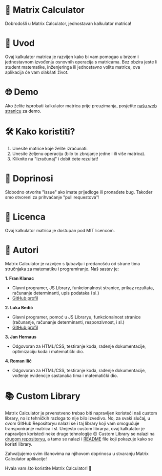 # 🧮 Matrix Calculator
Dobrodošli u Matrix Calculator, jednostavan kalkulator matrica!

# 🚀 Uvod
Ovaj kalkulator matrica je razvijen kako bi vam pomogao u brzom i jednostavnom izvođenju osnovnih operacija s matricama. Bez obzira jeste li student matematike, inženjeringa ili jednostavno volite matrice, ova aplikacija će vam olakšati život.

# 🌐 Demo
Ako želite isprobati kalkulator matrica prije preuzimanja, posjetite [našu web stranicu](https://kalkulatormatrica.github.io/) za demo.

# 🛠️ Kako koristiti?
1. Unesite matrice koje želite izračunati.
2. Unesite željenu operaciju (bilo to zbrajanje jedne i ili više matrica).
3. Kliknite na "Izračunaj" i dobit ćete rezultat!

# 🤝 Doprinosi
Slobodno otvorite "issue" ako imate prijedloge ili pronađete bug. Također smo otvoreni za prihvaćanje "pull requestova"!

# 📄 Licenca
Ovaj kalkulator matrica je dostupan pod MIT licencom.

# 👥 Autori
Matrix Calculator je razvijen s ljubavlju i predanošću od strane tima stručnjaka za matematiku i programiranje. Naš sastav je:

**1. Fran Klanac**
- Glavni programer, JS Library, funkcionalnost stranice, prikaz rezultata, računanje determinanti, upis podataka i sl.)
- [GitHub profil](https://github.com/Klanac)

**2. Luka Bedić**
- Glavni programer, pomoć u JS Libraryu, funkcionalnost stranice (računanje, računanje determinanti, responzivnost, i sl.)
- [GitHub profil](https://github.com/KOMKO190)

**3. Jan Hernaus**
- Odgovoran za HTML/CSS, testiranje koda, rađenje dokumentacije, optimizaciju koda i matematički dio.

**4. Roman Ilić**
- Odgovoran za HTML/CSS, testiranje koda, rađenje dokumentacije, vođenje evidencije sastanaka tima i matematički dio.

# 📚 Custom Library
Matrix Calculator je prvenstveno trebao biti napravljen koristeći naš custom library, no iz tehničkih razloga to nije bilo izvedivo. No, za svaki slučaj, u ovom GitHub Repositoryu nalazi se i taj library koji vam omogućuje transponiranje matrica i sl.
Umjesto custom librarya, ovaj kalkulator je napravljen koristeći neke druge tehnologije 😊
Custom Library se nalazi na [drugom repositoryu](https://github.com/Klanac/Matrix-Library), a tamo se nalazi i [README](https://github.com/KOMKO190/MatrixCalculator/blob/test1/Matrix%20Library%20by%20Francek/README_MATRIX.txt) file koji pokazuje kako se koristi library.

Zahvaljujemo svim članovima na njihovom doprinosu u stvaranju Matrix Calculator aplikacije!

Hvala vam što koristite Matrix Calculator! 🎉
